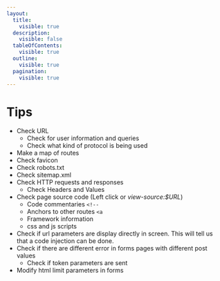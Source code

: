```yaml
---
layout:
  title:
    visible: true
  description:
    visible: false
  tableOfContents:
    visible: true
  outline:
    visible: true
  pagination:
    visible: true
---
```


# Tips

* Check URL&#x20;
  * Check for user information and queries
  * Check what kind of protocol is being used
* Make a map of routes
* Check favicon
* Check robots.txt
* Check sitemap.xml
* Check HTTP requests and responses
  * Check Headers and Values
* Check page source code (Left click or _view-source:$URL_)
  * Code commentaries `<!--`
  * Anchors to other routes `<a`
  * Framework information
  * css and js scripts
* Check if url parameters are display directly in screen. This will tell us that a code injection can be done.
* Check if there are different error in forms pages with different post values
  * Check if token parameters are sent
* Modify html limit parameters in forms

